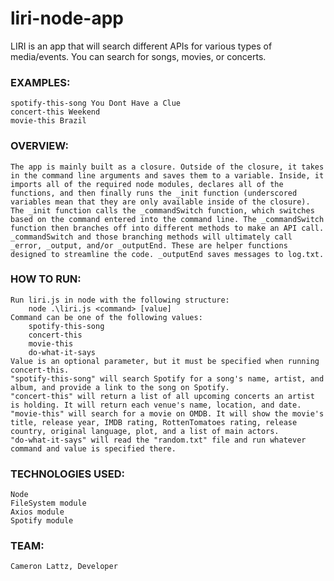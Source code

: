 # liri-node-app

LIRI is an app that will search different APIs for various types of media/events. You can search for songs, movies, or concerts.

### EXAMPLES:
    spotify-this-song You Dont Have a Clue
    concert-this Weekend
    movie-this Brazil

### OVERVIEW:
    The app is mainly built as a closure. Outside of the closure, it takes in the command line arguments and saves them to a variable. Inside, it imports all of the required node modules, declares all of the functions, and then finally runs the _init function (underscored variables mean that they are only available inside of the closure). The _init function calls the _commandSwitch function, which switches based on the command entered into the command line. The _commandSwitch function then branches off into different methods to make an API call. _commandSwitch and those branching methods will ultimately call _error, _output, and/or _outputEnd. These are helper functions designed to streamline the code. _outputEnd saves messages to log.txt.

### HOW TO RUN:
    Run liri.js in node with the following structure:
        node .\liri.js <command> [value]
    Command can be one of the following values:
        spotify-this-song
        concert-this
        movie-this
        do-what-it-says
    Value is an optional parameter, but it must be specified when running concert-this.
    "spotify-this-song" will search Spotify for a song's name, artist, and album, and provide a link to the song on Spotify.
    "concert-this" will return a list of all upcoming concerts an artist is holding. It will return each venue's name, location, and date.
    "movie-this" will search for a movie on OMDB. It will show the movie's title, release year, IMDB rating, RottenTomatoes rating, release country, original language, plot, and a list of main actors.
    "do-what-it-says" will read the "random.txt" file and run whatever command and value is specified there.

### TECHNOLOGIES USED:
    Node
    FileSystem module
    Axios module
    Spotify module

### TEAM:
    Cameron Lattz, Developer